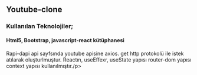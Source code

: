 <h2>Youtube-clone</h2>
<h3>Kullanılan Teknolojiler;</h3>
<h4>Html5, Bootstrap, javascript-react kütüphanesi</h4>

<p>Rapi-dapi api sayfsında youtube apisine  axios. get http protokolü ile istek atılarak oluşturlmuştur. Reactın, useEffexr, useState yapısı router-dom yapısı
context yapısı kullanılmıştır./p>
